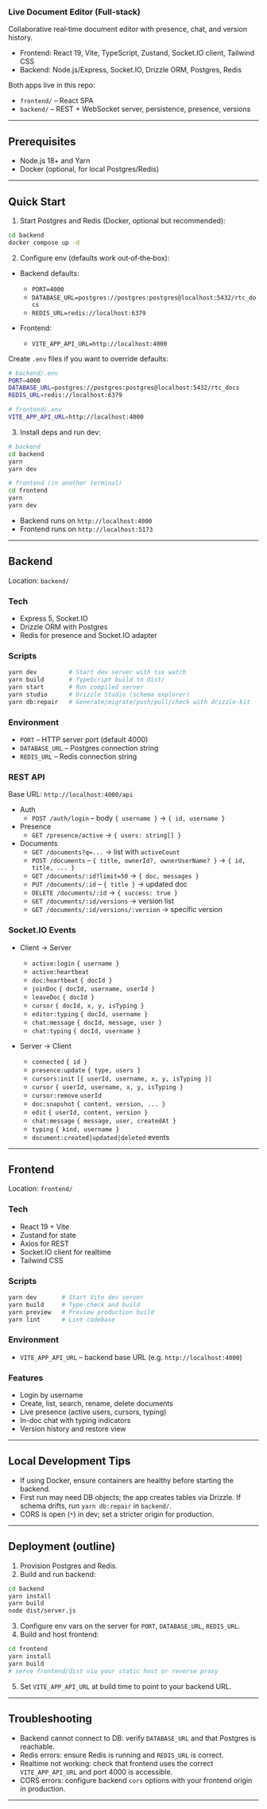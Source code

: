 ### Live Document Editor (Full‑stack)

Collaborative real‑time document editor with presence, chat, and version history.

- Frontend: React 19, Vite, TypeScript, Zustand, Socket.IO client, Tailwind CSS
- Backend: Node.js/Express, Socket.IO, Drizzle ORM, Postgres, Redis

Both apps live in this repo:

- `frontend/` – React SPA
- `backend/` – REST + WebSocket server, persistence, presence, versions

---

## Prerequisites

- Node.js 18+ and Yarn
- Docker (optional, for local Postgres/Redis)

---

## Quick Start

1. Start Postgres and Redis (Docker, optional but recommended):

```bash
cd backend
docker compose up -d
```

2. Configure env (defaults work out‑of‑the‑box):

- Backend defaults:

  - `PORT=4000`
  - `DATABASE_URL=postgres://postgres:postgres@localhost:5432/rtc_docs`
  - `REDIS_URL=redis://localhost:6379`

- Frontend:
  - `VITE_APP_API_URL=http://localhost:4000`

Create `.env` files if you want to override defaults:

```bash
# backend/.env
PORT=4000
DATABASE_URL=postgres://postgres:postgres@localhost:5432/rtc_docs
REDIS_URL=redis://localhost:6379

# frontend/.env
VITE_APP_API_URL=http://localhost:4000
```

3. Install deps and run dev:

```bash
# backend
cd backend
yarn
yarn dev

# frontend (in another terminal)
cd frontend
yarn
yarn dev
```

- Backend runs on `http://localhost:4000`
- Frontend runs on `http://localhost:5173`

---

## Backend

Location: `backend/`

### Tech

- Express 5, Socket.IO
- Drizzle ORM with Postgres
- Redis for presence and Socket.IO adapter

### Scripts

```bash
yarn dev         # Start dev server with tsx watch
yarn build       # TypeScript build to dist/
yarn start       # Run compiled server
yarn studio      # Drizzle Studio (schema explorer)
yarn db:repair   # Generate/migrate/push/pull/check with drizzle-kit
```

### Environment

- `PORT` – HTTP server port (default 4000)
- `DATABASE_URL` – Postgres connection string
- `REDIS_URL` – Redis connection string

### REST API

Base URL: `http://localhost:4000/api`

- Auth
  - `POST /auth/login` – body `{ username }` → `{ id, username }`
- Presence
  - `GET /presence/active` → `{ users: string[] }`
- Documents
  - `GET /documents?q=...` → list with `activeCount`
  - `POST /documents` – `{ title, ownerId?, ownerUserName? }` → `{ id, title, ... }`
  - `GET /documents/:id?limit=50` → `{ doc, messages }`
  - `PUT /documents/:id` – `{ title }` → updated doc
  - `DELETE /documents/:id` → `{ success: true }`
  - `GET /documents/:id/versions` → version list
  - `GET /documents/:id/versions/:version` → specific version

### Socket.IO Events

- Client → Server

  - `active:login` `{ username }`
  - `active:heartbeat`
  - `doc:heartbeat` `{ docId }`
  - `joinDoc` `{ docId, username, userId }`
  - `leaveDoc` `{ docId }`
  - `cursor` `{ docId, x, y, isTyping }`
  - `editor:typing` `{ docId, username }`
  - `chat:message` `{ docId, message, user }`
  - `chat:typing` `{ docId, username }`

- Server → Client
  - `connected` `{ id }`
  - `presence:update` `{ type, users }`
  - `cursors:init` `[{ userId, username, x, y, isTyping }]`
  - `cursor` `{ userId, username, x, y, isTyping }`
  - `cursor:remove` `userId`
  - `doc:snapshot` `{ content, version, ... }`
  - `edit` `{ userId, content, version }`
  - `chat:message` `{ message, user, createdAt }`
  - `typing` `{ kind, username }`
  - `document:created|updated|deleted` events

---

## Frontend

Location: `frontend/`

### Tech

- React 19 + Vite
- Zustand for state
- Axios for REST
- Socket.IO client for realtime
- Tailwind CSS

### Scripts

```bash
yarn dev       # Start Vite dev server
yarn build     # Type-check and build
yarn preview   # Preview production build
yarn lint      # Lint codebase
```

### Environment

- `VITE_APP_API_URL` – backend base URL (e.g. `http://localhost:4000`)

### Features

- Login by username
- Create, list, search, rename, delete documents
- Live presence (active users, cursors, typing)
- In-doc chat with typing indicators
- Version history and restore view

---

## Local Development Tips

- If using Docker, ensure containers are healthy before starting the backend.
- First run may need DB objects; the app creates tables via Drizzle. If schema drifts, run `yarn db:repair` in `backend/`.
- CORS is open (`*`) in dev; set a stricter origin for production.

---

## Deployment (outline)

1. Provision Postgres and Redis.
2. Build and run backend:

```bash
cd backend
yarn install
yarn build
node dist/server.js
```

3. Configure env vars on the server for `PORT`, `DATABASE_URL`, `REDIS_URL`.
4. Build and host frontend:

```bash
cd frontend
yarn install
yarn build
# serve frontend/dist via your static host or reverse proxy
```

5. Set `VITE_APP_API_URL` at build time to point to your backend URL.

---

## Troubleshooting

- Backend cannot connect to DB: verify `DATABASE_URL` and that Postgres is reachable.
- Redis errors: ensure Redis is running and `REDIS_URL` is correct.
- Realtime not working: check that frontend uses the correct `VITE_APP_API_URL` and port 4000 is accessible.
- CORS errors: configure backend `cors` options with your frontend origin in production.

---
